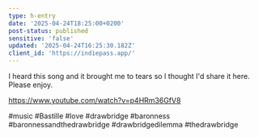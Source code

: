 ```yaml
---
type: h-entry
date: '2025-04-24T18:25:00+0200'
post-status: published
sensitive: 'false'
updated: '2025-04-24T16:25:30.182Z'
client_id: 'https://indiepass.app/'
---
```

I heard this song and it brought me to tears so I thought I'd share it here. Please enjoy. 

https://www.youtube.com/watch?v=p4HRm36GfV8

#music #Bastille #love #drawbridge #baronness #baronnessandthedrawbridge #drawbridgedilemma #thedrawbridge

